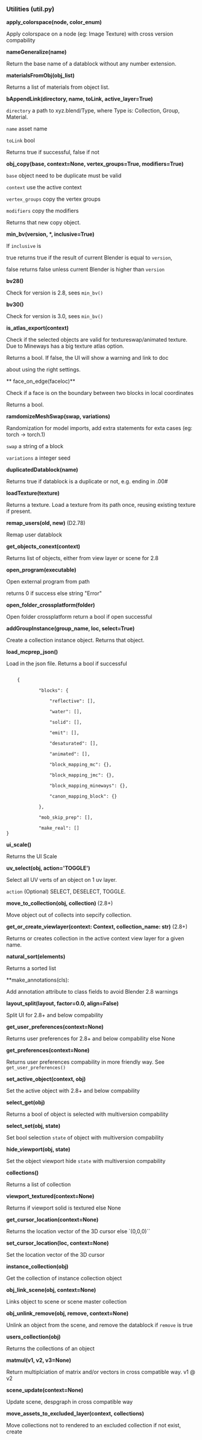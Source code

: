 ### Utilities (util.py)

**apply_colorspace(node, color_enum)**

Apply colorspace on a node (eg: Image Texture) with cross version compability

**nameGeneralize(name)**

Return the base name of a datablock without any number extension.

**materialsFromObj(obj_list)**

Returns a list of materials from object list.

**bAppendLink(directory, name, toLink, active_layer=True)**

`directory` a path to xyz.blend/Type, where Type is: Collection, Group, Material.

`name` asset name

`toLink` bool

Returns true if successful, false if not

**obj_copy(base, context=None, vertex_groups=True, modifiers=True)**

`base` object need to be duplicate must be valid

`context` use the active context

`vertex_groups` copy the vertex groups

`modifiers` copy the modifiers

Returns that new copy object.

**min_bv(version, \*, inclusive=True)**

 

 If `inclusive` is 

 true returns true if the result of current Blender is equal to `version`,

 false returns false unless current Blender is higher than `version`

 

**bv28()**

 Check for version is 2.8, sees `min_bv()`

**bv30()**

 Check for version is 3.0, sees `min_bv()`

 

**is_atlas_export(context)**

Check if the selected objects are valid for textureswap/animated texture. Due to Mineways has a big texture atlas option.

Returns a bool. If false, the UI will show a warning and link to doc

  about using the right settings.

** face_on_edge(faceloc)**

  Check if a face is on the boundary between two blocks in local coordinates

  Returns a bool.

**ramdomizeMeshSwap(swap, variations)**

Randomization for model imports, add extra statements for exta cases (eg: torch -> torch.1)

`swap` a string of a block

`variations` a integer seed

	

**duplicatedDatablock(name)**

Returns true if datablock is a duplicate or not, e.g. ending in .00#

	

**loadTexture(texture)**

Returns a texture. Load a texture from its path once, reusing existing texture if present.

  

**remap_users(old, new)** (D2.78)



Remap user datablock 

**get_objects_conext(context)**

	

Returns list of objects, either from view layer or scene for 2.8

	

**open_program(executable)**

Open external program from path 

returns 0 if success else string "Error"

	

**open_folder_crossplatform(folder)**

Open folder crossplatform return a bool if open successful

  

**addGroupInstance(group_name, loc, select=True)**

Create a collection instance object. Returns that object.

**load_mcprep_json()**

Load in the json file. Returns a bool if successful

```

    {

			"blocks": {

				"reflective": [],

				"water": [],

				"solid": [],

				"emit": [],

				"desaturated": [],

				"animated": [],

				"block_mapping_mc": {},

				"block_mapping_jmc": {},

				"block_mapping_mineways": {},

				"canon_mapping_block": {}

			},

			"mob_skip_prep": [],

			"make_real": []
}

```

**ui_scale()**

  Returns the UI Scale

**uv_select(obj, action='TOGGLE')**

Select all UV verts of an object on 1 uv layer.

`action` (Optional) SELECT, DESELECT, TOGGLE.

**move_to_collection(obj, collection)** (2.8+)

Move object out of collects into sepcify collection.

**get_or_create_viewlayer(context: Context, collection_name: str)** (2.8+)

Returns or creates collection in the active context view layer for a given name.

	

**natural_sort(elements)**

Returns a sorted list 

**make_annotations(cls):

Add annotation attribute to class fields to avoid Blender 2.8 warnings

**layout_split(layout, factor=0.0, align=False)**

	
Split UI for 2.8+ and below compability

	

**get_user_preferences(context=None)**

	

Returns user preferences for 2.8+ and below compability else None

	

**get_preferences(context=None)**

	

Returns user preferences compability in more friendly way. See `get_user_preferences()`

	

**set_active_object(context, obj)**

	

Set the active object with 2.8+ and below compability

	

**select_get(obj)**

	

Returns a bool of object is selected with multiversion compability

	

**select_set(obj, state)**

Set bool selection `state` of object with multiversion compability

	

**hide_viewport(obj, state)**

Set the object viewport hide `state` with multiversion compability

	

**collections()**

	

Returns a list of collection 

	

**viewport_textured(context=None)**

	

Returns if viewport solid is textured else None 

	

**get_cursor_location(context=None)**

Returns the location vector of the 3D cursor else `(0,0,0)``

	

**set_cursor_location(loc, context=None)**

	

Set the location vector of the 3D cursor

	

**instance_collection(obj)**

	

Get the collection of instance collection object

	

**obj_link_scene(obj, context=None)**

	

Links object to scene or scene master collection

	

**obj_unlink_remove(obj, remove, context=None)**

	

Unlink an object from the scene, and remove the datablock if `remove` is true 

	

**users_collection(obj)**

	
Returns the collections of an object

	

**matmul(v1, v2, v3=None)**

Return multiplciation of matrix and/or vectors in cross compatible way. v1 @ v2 

	

**scene_update(context=None)**

	

Update scene, despgraph in cross compatible way

	

**move_assets_to_excluded_layer(context, collections)**

Move collections not to rendered to an excluded collection if not exist, create

	